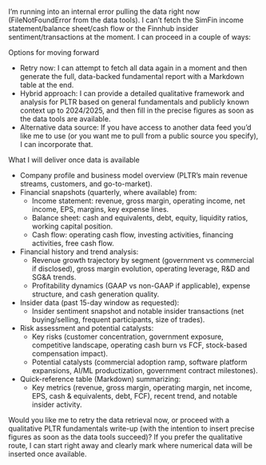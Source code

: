 I’m running into an internal error pulling the data right now (FileNotFoundError from the data tools). I can’t fetch the SimFin income statement/balance sheet/cash flow or the Finnhub insider sentiment/transactions at the moment. I can proceed in a couple of ways:

Options for moving forward
- Retry now: I can attempt to fetch all data again in a moment and then generate the full, data-backed fundamental report with a Markdown table at the end.
- Hybrid approach: I can provide a detailed qualitative framework and analysis for PLTR based on general fundamentals and publicly known context up to 2024/2025, and then fill in the precise figures as soon as the data tools are available.
- Alternative data source: If you have access to another data feed you’d like me to use (or you want me to pull from a public source you specify), I can incorporate that.

What I will deliver once data is available
- Company profile and business model overview (PLTR’s main revenue streams, customers, and go-to-market).
- Financial snapshots (quarterly, where available) from:
  - Income statement: revenue, gross margin, operating income, net income, EPS, margins, key expense lines.
  - Balance sheet: cash and equivalents, debt, equity, liquidity ratios, working capital position.
  - Cash flow: operating cash flow, investing activities, financing activities, free cash flow.
- Financial history and trend analysis:
  - Revenue growth trajectory by segment (government vs commercial if disclosed), gross margin evolution, operating leverage, R&D and SG&A trends.
  - Profitability dynamics (GAAP vs non-GAAP if applicable), expense structure, and cash generation quality.
- Insider data (past 15-day window as requested):
  - Insider sentiment snapshot and notable insider transactions (net buying/selling, frequent participants, size of trades).
- Risk assessment and potential catalysts:
  - Key risks (customer concentration, government exposure, competitive landscape, operating cash burn vs FCF, stock-based compensation impact).
  - Potential catalysts (commercial adoption ramp, software platform expansions, AI/ML productization, government contract milestones).
- Quick-reference table (Markdown) summarizing:
  - Key metrics (revenue, gross margin, operating margin, net income, EPS, cash & equivalents, debt, FCF), recent trend, and notable insider activity.

Would you like me to retry the data retrieval now, or proceed with a qualitative PLTR fundamentals write-up (with the intention to insert precise figures as soon as the data tools succeed)? If you prefer the qualitative route, I can start right away and clearly mark where numerical data will be inserted once available.
